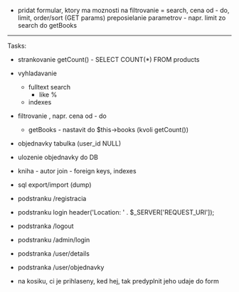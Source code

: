- pridat formular, ktory ma moznosti na filtrovanie = search, cena od - do, limit, order/sort (GET params)
    preposielanie parametrov - napr. limit zo search do getBooks


---------------
Tasks:
- strankovanie
  getCount() - SELECT COUNT(*) FROM products
- vyhladavanie
	- fulltext search
		- like %
	- indexes

- filtrovanie , napr. cena od - do
	- getBooks - nastavit do $this->books (kvoli getCount())



- objednavky tabulka (user_id NULL)
- ulozenie objednavky do DB
- kniha - autor join - foreign keys, indexes
- sql export/import (dump)


- podstranku /registracia
- podstranku login
  header('Location: ' . $_SERVER['REQUEST_URI']);

- podstranka /logout
- podstranku /admin/login

- podstranka /user/details
- podstranka /user/objednavky

- na kosiku, ci je prihlaseny, ked hej, tak predyplnit jeho udaje do form
